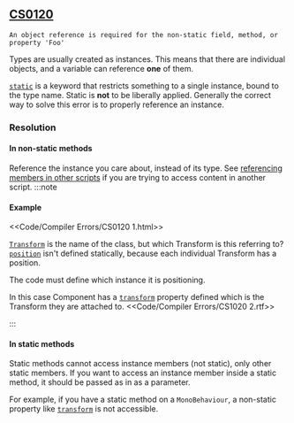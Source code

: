 ## [CS0120](https://docs.microsoft.com/en-us/dotnet/csharp/language-reference/compiler-messages/cs0120)

```
An object reference is required for the non-static field, method, or property 'Foo'
```


Types are usually created as instances. This means that there are individual objects, and a variable can reference **one** of them.

[`static`](https://docs.microsoft.com/en-us/dotnet/csharp/language-reference/keywords/static) is a keyword that restricts something to a single instance, bound to the type name.
Static is **not** to be liberally applied. Generally the correct way to solve this error is to properly reference an instance.

### Resolution
#### In non-static methods
Reference the instance you care about, instead of its type.
See [referencing members in other scripts](../Programming/References.md) if you are trying to access content in another script.
:::note
#### Example
<<Code/Compiler Errors/CS0120 1.html>>

[`Transform`](https://docs.unity3d.com/ScriptReference/Transform.html) is the name of the class, but which Transform is this referring to? [`position`](https://docs.unity3d.com/ScriptReference/Transform-position.html) isn't defined statically, because each individual Transform has a position.

The code must define which instance it is positioning.

In this case Component has a [`transform`](https://docs.unity3d.com/ScriptReference/Component-transform.html) property defined which is the Transform they are attached to.
<<Code/Compiler Errors/CS1020 2.rtf>>

:::

#### In static methods
Static methods cannot access instance members (not static), only other static members. If you want to access an instance member inside a static method, it should be passed as in as a parameter.

For example, if you have a static method on a `MonoBehaviour`, a non-static property like [`transform`](https://docs.unity3d.com/ScriptReference/Component-transform.html) is not accessible.
